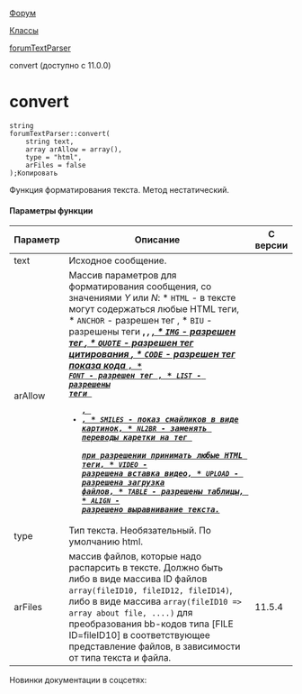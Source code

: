 [Форум](/api_help/forum/index.php)

[Классы](/api_help/forum/developer/index.php)

[forumTextParser](/api_help/forum/developer/forumtextparser/index.php)

convert (доступно с 11.0.0)

convert
=======

```
string
forumTextParser::convert(
	string text,
	array arAllow = array(),
	type = "html",
	arFiles = false
);Копировать
```

Функция форматирования текста. Метод нестатический.

#### Параметры функции

| Параметр | Описание | С версии |
| --- | --- | --- |
| text | Исходное сообщение. |  |
| arAllow | Массив параметров для форматирования сообщения, со значениями *Y* или *N*:  * `HTML` - в тексте могут содержаться любые HTML теги, * `ANCHOR` - разрешен тег <a>, * `BIU` - разрешены теги <b>, <i>, <u>, * `IMG` - разрешен тег <img>, * `QUOTE` - разрешен тег цитирования <quote>, * `CODE` - разрешен тег показа кода <code>, * `FONT` - разрешен тег <font>, * `LIST` - разрешены теги <ul>, <li>, * `SMILES` - показ смайликов в виде картинок, * `NL2BR` - заменять переводы каретки на тег <br> при разрешении принимать любые HTML теги, * `VIDEO` - разрешена вставка видео, * `UPLOAD` - разрешена загрузка файлов, * `TABLE` - разрешены таблицы, * `ALIGN` - разрешено выравнивание текста. |  |
| type | Тип текста. Необязательный. По умолчанию html. |  |
| arFiles | массив файлов, которые надо распарсить в тексте. Должно быть либо в виде массива ID файлов `array(fileID10, fileID12, fileID14)`, либо в виде массива `array(fileID10 => array about file, ....)` для преобразования bb-кодов типа [FILE ID=fileID10] в соответствующее представление файлов, в зависимости от типа текста и файла. | 11.5.4 |

Новинки документации в соцсетях: